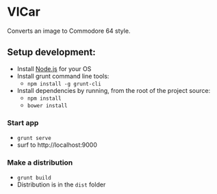 # VICar

Converts an image to Commodore 64 style.

## Setup development:

- Install [Node.js](http://nodejs.org/) for your OS
- Install grunt command line tools:
    - `npm install -g grunt-cli`
- Install dependencies by running, from the root of the project source:
    - `npm install`
    - `bower install`

### Start app

- `grunt serve`
- surf to http://localhost:9000

### Make a distribution

- `grunt build`
- Distribution is in the `dist` folder